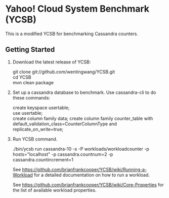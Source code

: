Yahoo! Cloud System Benchmark (YCSB)
====================================

This is a modified YCSB for benchmarking Cassandra counters.


Getting Started
---------------

1. Download the latest release of YCSB:
  
   git clone git://github.com/wentingwang/YCSB.git  
   cd YCSB  
   mvn clean package

2. Set up a cassandra database to benchmark. Use cassandra-cli to do these commands:

   create keyspace usertable;  
   use usertable;  
   create column family data;
   create column family counter_table with default_validation_class=CounterColumnType and replicate_on_write=true;

3. Run YCSB command. 

    ./bin/ycsb run cassandra-10 -s -P workloads/workloadcounter -p hosts="localhost" -p cassandra.countnum=2 -p cassandra.countincrement=1

   See https://github.com/brianfrankcooper/YCSB/wiki/Running-a-Workload
   for a detailed documentation on how to run a workload.

   See https://github.com/brianfrankcooper/YCSB/wiki/Core-Properties for 
   the list of available workload properties.
